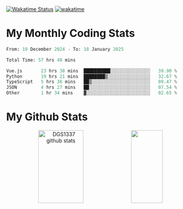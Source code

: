 [![Wakatime Status](https://github.com/noopurphalak/noopurphalak/workflows/wakatime-status-update/badge.svg)](https://github.com/noopurphalak/noopurphalak/actions/workflows/main.yml)
[![wakatime](https://wakatime.com/badge/user/80ace140-ef40-4fdd-b8ed-f3be3d2e1aea.svg)](https://wakatime.com/@80ace140-ef40-4fdd-b8ed-f3be3d2e1aea)

# My Monthly Coding Stats

<!--START_SECTION:waka-->

```python
From: 19 December 2024 - To: 18 January 2025

Total Time: 57 hrs 40 mins

Vue.js       23 hrs 38 mins  ██████████░░░░░░░░░░░░░░░   39.90 %
Python       19 hrs 21 mins  ████████▒░░░░░░░░░░░░░░░░   32.67 %
TypeScript   5 hrs 36 mins   ██▒░░░░░░░░░░░░░░░░░░░░░░   09.47 %
JSON         4 hrs 27 mins   ██░░░░░░░░░░░░░░░░░░░░░░░   07.54 %
Other        1 hr 34 mins    ▓░░░░░░░░░░░░░░░░░░░░░░░░   02.65 %
```

<!--END_SECTION:waka-->

# My Github Stats
<div style="text-align: center;">
  <img width="49%" height="195px" src="https://github-readme-stats-sigma-five.vercel.app/api?username=noopurphalak&show_icons=true&count_private=true&hide_border=true&title_color=00FFFF&icon_color=00FFFF&text_color=00FFFF&bg_color=0d1117" alt="DGS1337 github stats" />
  <img width="41%" height="195px" src="https://github-readme-stats-sigma-five.vercel.app/api/top-langs/?username=noopurphalak&layout=compact&hide_border=true&title_color=00FFFF&text_color=00FFFF&bg_color=0d1117" />
</div>
